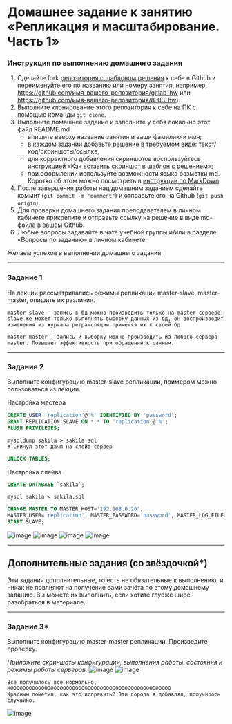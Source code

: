 # Домашнее задание к занятию «Репликация и масштабирование. Часть 1»

### Инструкция по выполнению домашнего задания

1. Сделайте fork [репозитория c шаблоном решения](https://github.com/netology-code/sys-pattern-homework) к себе в Github и переименуйте его по названию или номеру занятия, например, https://github.com/имя-вашего-репозитория/gitlab-hw или https://github.com/имя-вашего-репозитория/8-03-hw).
2. Выполните клонирование этого репозитория к себе на ПК с помощью команды `git clone`.
3. Выполните домашнее задание и заполните у себя локально этот файл README.md:
   - впишите вверху название занятия и ваши фамилию и имя;
   - в каждом задании добавьте решение в требуемом виде: текст/код/скриншоты/ссылка;
   - для корректного добавления скриншотов воспользуйтесь инструкцией [«Как вставить скриншот в шаблон с решением»](https://github.com/netology-code/sys-pattern-homework/blob/main/screen-instruction.md);
   - при оформлении используйте возможности языка разметки md. Коротко об этом можно посмотреть в [инструкции по MarkDown](https://github.com/netology-code/sys-pattern-homework/blob/main/md-instruction.md).
4. После завершения работы над домашним заданием сделайте коммит (`git commit -m "comment"`) и отправьте его на Github (`git push origin`).
5. Для проверки домашнего задания преподавателем в личном кабинете прикрепите и отправьте ссылку на решение в виде md-файла в вашем Github.
6. Любые вопросы задавайте в чате учебной группы и/или в разделе «Вопросы по заданию» в личном кабинете.

Желаем успехов в выполнении домашнего задания.

---

### Задание 1

На лекции рассматривались режимы репликации master-slave, master-master, опишите их различия.
```
master-slave - запись в бд можно производить только на master сервере, slave же может только выполнять выборку данных из бд, он воспроизводит изменения из журнала ретрансляции применяя их к своей бд.

master-master - запись и выборку можно производить из любого сервера master. Повышает эффективность при обращении к данным.
```
---

### Задание 2

Выполните конфигурацию master-slave репликации, примером можно пользоваться из лекции.

Настройка мастера
```sql
CREATE USER 'replication'@'%' IDENTIFIED BY 'password';
GRANT REPLICATION SLAVE ON *.* TO 'replication'@'%';
FLUSH PRIVILEGES;
```
```
mysqldump sakila > sakila.sql
# Скинул этот дамп на слейв сервер
```
```sql
UNLOCK TABLES;
```
Настройка слейва
```sql
CREATE DATABASE `sakila`;
```
```
mysql sakila < sakila.sql
```
```sql
CHANGE MASTER TO MASTER_HOST='192.168.0.20',
MASTER_USER='replication', MASTER_PASSWORD='password', MASTER_LOG_FILE='mysql-bin.000001', MASTER_LOG_POS=157;
START SLAVE;
```


![image](https://user-images.githubusercontent.com/106932460/236699002-e47c0ace-4a4f-4240-b53b-3409c8a7093d.png)
![image](https://user-images.githubusercontent.com/106932460/236698991-6fc583cb-f5f4-4df9-a895-b7c135c750b2.png)
![image](https://user-images.githubusercontent.com/106932460/236699016-46278919-679a-494d-b6d6-249b982a2b49.png)
![image](https://user-images.githubusercontent.com/106932460/236699021-56fae366-e718-4eb8-b8a5-3cdd51753fec.png)

---

## Дополнительные задания (со звёздочкой*)
Эти задания дополнительные, то есть не обязательные к выполнению, и никак не повлияют на получение вами зачёта по этому домашнему заданию. Вы можете их выполнить, если хотите глубже шире разобраться в материале.

---

### Задание 3* 

Выполните конфигурацию master-master репликации. Произведите проверку.

*Приложите скриншоты конфигурации, выполнения работы: состояния и режимы работы серверов.*
![image](https://user-images.githubusercontent.com/106932460/236699851-8143fb87-c161-41a0-9fae-dda86a7f0953.png)
![image](https://user-images.githubusercontent.com/106932460/236699820-f6b695a4-9ae0-4aa0-8254-fcbea77c5740.png)
```
Все получилось все нормально, НОООООООООООООООООООООООООООООООООООООООООООООООООООО
Красным пометил, как это исправить? Эти города я добавлял, получилось случайно.
```
![image](https://user-images.githubusercontent.com/106932460/236700896-f0edecca-2c21-4dcc-95da-ef6662166823.png)



